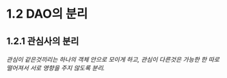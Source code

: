 # 1.2 DAO의 분리   
## 1.2.1 관심사의 분리   
###### 관심이 같은것끼리는 하나의 객체 안으로 모이게 하고, 관심이 다른것은 가능한 한 따로 떨어져서 서로 영향을 주지 않도록 분리.     




